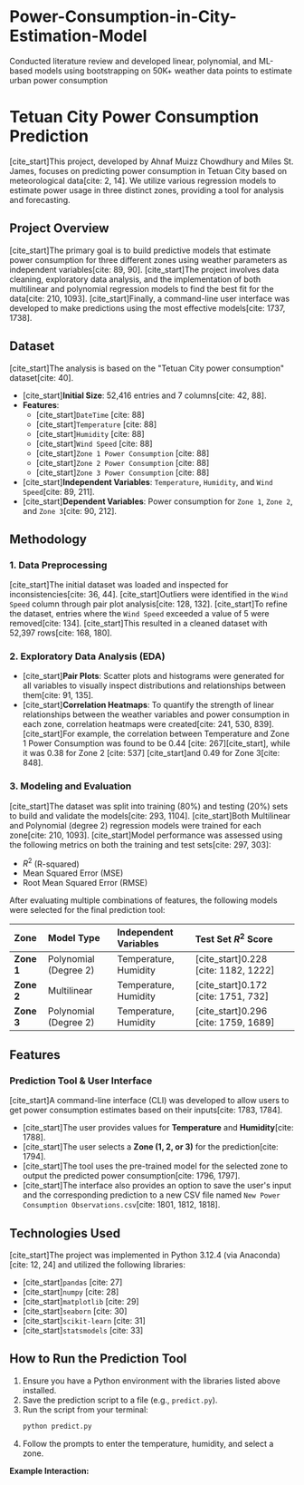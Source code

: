 # Power-Consumption-in-City-Estimation-Model
Conducted literature review and developed linear, polynomial, and ML-based models using bootstrapping on 50K+ weather data points to estimate urban power consumption
# Tetuan City Power Consumption Prediction

[cite_start]This project, developed by Ahnaf Muizz Chowdhury and Miles St. James, focuses on predicting power consumption in Tetuan City based on meteorological data[cite: 2, 14]. We utilize various regression models to estimate power usage in three distinct zones, providing a tool for analysis and forecasting.

## Project Overview

[cite_start]The primary goal is to build predictive models that estimate power consumption for three different zones using weather parameters as independent variables[cite: 89, 90]. [cite_start]The project involves data cleaning, exploratory data analysis, and the implementation of both multilinear and polynomial regression models to find the best fit for the data[cite: 210, 1093]. [cite_start]Finally, a command-line user interface was developed to make predictions using the most effective models[cite: 1737, 1738].

## Dataset

[cite_start]The analysis is based on the "Tetuan City power consumption" dataset[cite: 40].

* [cite_start]**Initial Size**: 52,416 entries and 7 columns[cite: 42, 88].
* **Features**:
    * [cite_start]`DateTime` [cite: 88]
    * [cite_start]`Temperature` [cite: 88]
    * [cite_start]`Humidity` [cite: 88]
    * [cite_start]`Wind Speed` [cite: 88]
    * [cite_start]`Zone 1 Power Consumption` [cite: 88]
    * [cite_start]`Zone 2 Power Consumption` [cite: 88]
    * [cite_start]`Zone 3 Power Consumption` [cite: 88]
* [cite_start]**Independent Variables**: `Temperature`, `Humidity`, and `Wind Speed`[cite: 89, 211].
* [cite_start]**Dependent Variables**: Power consumption for `Zone 1`, `Zone 2`, and `Zone 3`[cite: 90, 212].

## Methodology

### 1. Data Preprocessing

[cite_start]The initial dataset was loaded and inspected for inconsistencies[cite: 36, 44]. [cite_start]Outliers were identified in the `Wind Speed` column through pair plot analysis[cite: 128, 132]. [cite_start]To refine the dataset, entries where the `Wind Speed` exceeded a value of 5 were removed[cite: 134]. [cite_start]This resulted in a cleaned dataset with 52,397 rows[cite: 168, 180].

### 2. Exploratory Data Analysis (EDA)

* [cite_start]**Pair Plots**: Scatter plots and histograms were generated for all variables to visually inspect distributions and relationships between them[cite: 91, 135].
* [cite_start]**Correlation Heatmaps**: To quantify the strength of linear relationships between the weather variables and power consumption in each zone, correlation heatmaps were created[cite: 241, 530, 839]. [cite_start]For example, the correlation between Temperature and Zone 1 Power Consumption was found to be 0.44 [cite: 267][cite_start], while it was 0.38 for Zone 2 [cite: 537] [cite_start]and 0.49 for Zone 3[cite: 848].

### 3. Modeling and Evaluation

[cite_start]The dataset was split into training (80%) and testing (20%) sets to build and validate the models[cite: 293, 1104]. [cite_start]Both Multilinear and Polynomial (degree 2) regression models were trained for each zone[cite: 210, 1093]. [cite_start]Model performance was assessed using the following metrics on both the training and test sets[cite: 297, 303]:
* $R^2$ (R-squared)
* Mean Squared Error (MSE)
* Root Mean Squared Error (RMSE)

After evaluating multiple combinations of features, the following models were selected for the final prediction tool:

| Zone | Model Type | Independent Variables | Test Set $R^2$ Score |
| :--- | :--- | :--- | :--- |
| **Zone 1** | Polynomial (Degree 2) | Temperature, Humidity | [cite_start]0.228 [cite: 1182, 1222] |
| **Zone 2** | Multilinear | Temperature, Humidity | [cite_start]0.172 [cite: 1751, 732] |
| **Zone 3** | Polynomial (Degree 2) | Temperature, Humidity | [cite_start]0.296 [cite: 1759, 1689] |

## Features

### Prediction Tool & User Interface

[cite_start]A command-line interface (CLI) was developed to allow users to get power consumption estimates based on their inputs[cite: 1783, 1784].

* [cite_start]The user provides values for **Temperature** and **Humidity**[cite: 1788].
* [cite_start]The user selects a **Zone (1, 2, or 3)** for the prediction[cite: 1794].
* [cite_start]The tool uses the pre-trained model for the selected zone to output the predicted power consumption[cite: 1796, 1797].
* [cite_start]The interface also provides an option to save the user's input and the corresponding prediction to a new CSV file named `New Power Consumption Observations.csv`[cite: 1801, 1812, 1818].

## Technologies Used

[cite_start]The project was implemented in Python 3.12.4 (via Anaconda) [cite: 12, 24] and utilized the following libraries:
* [cite_start]`pandas` [cite: 27]
* [cite_start]`numpy` [cite: 28]
* [cite_start]`matplotlib` [cite: 29]
* [cite_start]`seaborn` [cite: 30]
* [cite_start]`scikit-learn` [cite: 31]
* [cite_start]`statsmodels` [cite: 33]

## How to Run the Prediction Tool

1.  Ensure you have a Python environment with the libraries listed above installed.
2.  Save the prediction script to a file (e.g., `predict.py`).
3.  Run the script from your terminal:
    ```bash
    python predict.py
    ```
4.  Follow the prompts to enter the temperature, humidity, and select a zone.

**Example Interaction:**
